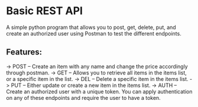# Basic REST API

A simple python program that allows you to post, get, delete, put, and create an authorized user using Postman to test the different endpoints.

## Features:
-> POST – Create an item with any name and change the price accordingly through postman.
-> GET – Allows you to retrieve all items in the items list, or a specific item in the list.
-> DEL – Delete a specific item in the items list.
-> PUT – Either update or create a new item in the items list.
-> AUTH – Create an authorized user with a unique token. You can apply authentication on any of these endpoints and require the user to have a token. 

